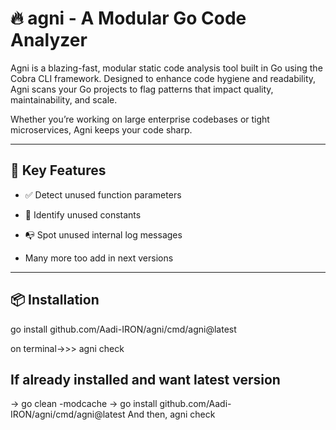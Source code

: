 # 🔥 agni - A Modular Go Code Analyzer

Agni is a blazing-fast, modular static code analysis tool built in Go using the Cobra CLI framework. Designed to enhance code hygiene and readability, Agni scans your Go projects to flag patterns that impact quality, maintainability, and scale.

Whether you’re working on large enterprise codebases or tight microservices, Agni keeps your code sharp.

---

## 🚀 Key Features

- ✅ Detect unused function parameters  
- 💬 Identify unused constants  
- 📭 Spot unused internal log messages  

- Many more too add in next versions

---

## 📦 Installation

go install github.com/Aadi-IRON/agni/cmd/agni@latest

on terminal->>> agni check 

## If already installed and want latest version
-> go clean -modcache
-> go install github.com/Aadi-IRON/agni/cmd/agni@latest
And then, agni check 
